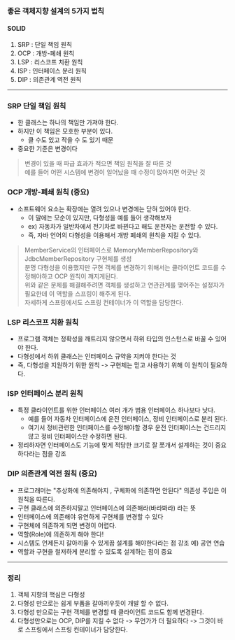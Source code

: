 ### 좋은 객체지향 설계의 5가지 법칙
#### SOLID
1. SRP : 단일 책임 원칙
2. OCP : 개방-폐쇄 원칙
3. LSP : 리스코프 치환 원칙
4. ISP : 인터페이스 분리 원칙
5. DIP : 의존관계 역전 원칙

----

### SRP 단일 책임 원칙
* 한 클래스는 하나의 책임만 가져야 한다.
* 하지만 이 책임은 모호한 부분이 있다.
  * 클 수도 있고 작을 수 도 있기 때문
* 중요한 기준은 변경이다
> 변경이 있을 때 파급 효과가 적으면 책임 원칙을 잘 따른 것 <br>
> 예를 들어 어떤 시스템에 변경이 일어났을 때 수정이 많아지면 어긋난 것

### OCP 개방-폐쇄 원칙 (중요)
* 소프트웨어 요소는 확장에는 열려 있으나 변경에는 닫혀 있어야 한다.
  * 이 말에는 모순이 있지만, 다형성을 예를 들어 생각해보자
  * ex) 자동차가 일반차에서 전기차로 바뀐다고 해도 운전자는 운전할 수 있다.
  * 즉, 자바 언어의 다형성을 이용해서 개방 폐쇄의 원칙을 지킬 수 있다.
> MemberService의 인터페이스로 MemoryMemberRepository와 JdbcMemberRepository 구현체를 생성 <br>
> 분명 다형성을 이용했지만 구현 객체를 변경하기 위해서는 클라이언트 코드를 수정해야하고 OCP 원칙이 꺠지게된다. <br>
> 위와 같은 문제를 해결해주려면 객체를 생성하고 연관관계를 맺어주는 설정자가 필요한데 이 역할을 스프링이 해주게 된다.<br>
> 자세하게 스프링에서도 스프링 컨테이너가 이 역할을 담당한다.

### LSP 리스코프 치환 원칙
* 프로그램 객체는 정확성을 깨트리지 않으면서 하위 타입의 인스턴스로 바꿀 수 있어야 한다.
* 다형성에서 하위 클래스는 인터페이스 규약을 지켜야 한다는 것
* 즉, 다형성을 지원하기 위한 원칙 -> 구현체는 믿고 사용하기 위해 이 원칙이 필요하다.

### ISP 인터페이스 분리 원칙
* 특정 클라이언트를 위한 인터페이스 여러 개가 범용 인터페이스 하나보다 낫다.
  * 예를 들어 자동차 인터페이스에 운전 인터페이스, 정비 인터페이스로 분리 된다.
  * 여기서 정비관련한 인터페이스를 수정해야할 경우 운전 인터페이스는 건드리지 않고 정비 인터페이스만 수정하면 된다.
* 정리하자면 인터페이스도 기능에 맞게 적당한 크기로 잘 쪼개서 설계하는 것이 중요하다라는 점을 강조

### DIP 의존관계 역전 원칙 (중요)
* 프로그래머는 "추상화에 의존해야지 , 구체화에 의존하면 안된다" 의존성 주입은 이 원칙을 따른다.
* 구현 클래스에 의존하지말고 인터페이스에 의존해라(바라봐라) 라는 뜻
 * 인터페이스에 의존해야 유연하게 구현체를 변경할 수 있다
 * 구현체에 의존하게 되면 변경이 어렵다. 
 * 역할(Role)에 의존하게 해야 한다!
* 시스템도 언제든지 갈아끼울 수 있게끔 설계를 해야한다라는 점 강조 예) 공연 연습
* 역할과 구현을 철저하게 분리할 수 있도록 설계하는 점이 중요

----

### 정리
1. 객체 지향의 핵심은 다형성
2. 다형성 만으로는 쉽게 부품을 갈아끼우듯이 개발 할 수 없다.
3. 다형성 만으로는 구현 객체를 변경할 때 클라이언트 코드도 함께 변경된다.
4. 다형성만으로는 OCP, DIP를 지킬 수 없다 -> 무언가가 더 필요하다 -> 그것이 바로 스프링에서 스프링 컨테이너가 담당한다.

